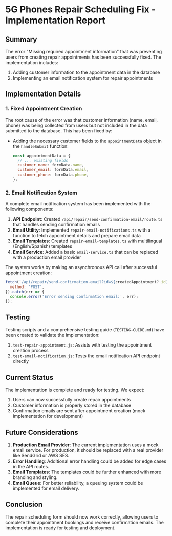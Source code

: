# 5G Phones Repair Scheduling Fix - Implementation Report

## Summary

The error "Missing required appointment information" that was preventing users from creating repair appointments has been successfully fixed. The implementation includes:

1. Adding customer information to the appointment data in the database
2. Implementing an email notification system for repair appointments

## Implementation Details

### 1. Fixed Appointment Creation

The root cause of the error was that customer information (name, email, phone) was being collected from users but not included in the data submitted to the database. This has been fixed by:

- Adding the necessary customer fields to the `appointmentData` object in the `handleSubmit` function:
  ```javascript
  const appointmentData = {
    // ... existing fields
    customer_name: formData.name,
    customer_email: formData.email,
    customer_phone: formData.phone,
  };
  ```

### 2. Email Notification System

A complete email notification system has been implemented with the following components:

1. **API Endpoint**: Created `/api/repair/send-confirmation-email/route.ts` that handles sending confirmation emails
2. **Email Utility**: Implemented `repair-email-notifications.ts` with a function to fetch appointment details and prepare email data
3. **Email Templates**: Created `repair-email-templates.ts` with multilingual (English/Spanish) templates
4. **Email Service**: Added a basic `email-service.ts` that can be replaced with a production email provider

The system works by making an asynchronous API call after successful appointment creation:
```javascript
fetch(`/api/repair/send-confirmation-email?id=${createdAppointment?.id}&locale=${locale}`, {
  method: 'POST',
}).catch(err => {
  console.error('Error sending confirmation email:', err);
});
```

## Testing

Testing scripts and a comprehensive testing guide (`TESTING-GUIDE.md`) have been created to validate the implementation:

1. `test-repair-appointment.js`: Assists with testing the appointment creation process
2. `test-email-notification.js`: Tests the email notification API endpoint directly

## Current Status

The implementation is complete and ready for testing. We expect:

1. Users can now successfully create repair appointments
2. Customer information is properly stored in the database
3. Confirmation emails are sent after appointment creation (mock implementation for development)

## Future Considerations

1. **Production Email Provider**: The current implementation uses a mock email service. For production, it should be replaced with a real provider like SendGrid or AWS SES.
2. **Error Handling**: Additional error handling could be added for edge cases in the API routes.
3. **Email Templates**: The templates could be further enhanced with more branding and styling.
4. **Email Queue**: For better reliability, a queuing system could be implemented for email delivery.

## Conclusion

The repair scheduling form should now work correctly, allowing users to complete their appointment bookings and receive confirmation emails. The implementation is ready for testing and deployment.
